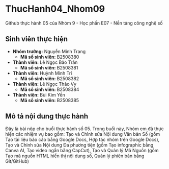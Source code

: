 # ThucHanh04_Nhom09
Github thực hành 05 của Nhóm 9 - Học phần E07 - Nền tảng công nghệ số

## Sinh viên thực hiện
- **Nhóm trưởng:** Nguyễn Minh Trang 
    - **Mã số sinh viên:** B2508380
- **Thành viên:** Lê Ngọc Bảo Trân
    - **Mã số sinh viên:** B2508381
- **Thành viên:** Huỳnh Minh Trí 
    - **Mã số sinh viên:** B2508382
- **Thành viên:** Lê Ngọc Thảo Vy 
    - **Mã số sinh viên:** B2508384
- **Thành viên:** Bùi Kim Yến 
    - **Mã số sinh viên:** B2508385

## Mô tả nội dung thực hành
Đây là bài nộp cho buổi thực hành số 05. Trong buổi này, Nhóm em đã thực hiện các nhiệm vụ bao gồm:  Tạo và Chỉnh sửa Nội dung Văn bản Số (gồm Tạo tài liệu báo cáo bằng Google Docs, Hợp tác nhóm trên Google Docs), Tạo và Chỉnh sửa Nội dung Đa phương tiện (gồm Tạo infographic bằng Canva AI, Tạo video ngắn bằng CapCut), Tạo và Quản lý Mã Nguồn (gồm Tạo mã nguồn HTML hiển thị nội dung số, Quản lý phiên bản bằng Git/GitHub)



